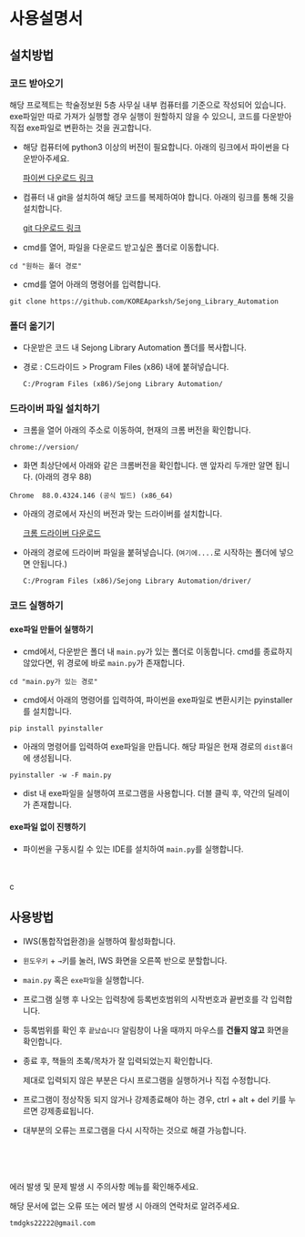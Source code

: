 # 사용설명서

## 설치방법
### 코드 받아오기
해당 프로젝트는 학술정보원 5층 사무실 내부 컴퓨터를 기준으로 작성되어 있습니다.
exe파일만 따로 가져가 실행할 경우 실행이 원할하지 않을 수 있으니, 코드를 다운받아 직접 exe파일로 변환하는 것을 권고합니다.

- 해당 컴퓨터에 python3 이상의 버전이 필요합니다. 아래의 링크에서 파이썬을 다운받아주세요.

  [파이썬 다운로드 링크](https://www.python.org/downloads/)
- 컴퓨터 내 git을 설치하여 해당 코드를 복제하여야 합니다. 아래의 링크를 통해 깃을 설치합니다.

  [git 다운로드 링크](https://git-scm.com/downloads)


- cmd를 열어, 파일을 다운로드 받고싶은 폴더로 이동합니다.
```
cd "원하는 폴더 경로"
```

- cmd를 열어 아래의 명령어를 입력합니다.
```
git clone https://github.com/KOREAparksh/Sejong_Library_Automation
```

### 폴더 옮기기
- 다운받은 코드 내 Sejong Library Automation 폴더를 복사합니다.
- 경로 : C드라이드 > Program Files (x86) 내에 붙혀넣습니다.

  `C:/Program Files (x86)/Sejong Library Automation/`

### 드라이버 파일 설치하기
- 크롬을 열어 아래의 주소로 이동하여, 현재의 크롬 버전을 확인합니다.
```
chrome://version/
```
- 화면 최상단에서 아래와 같은 크롬버전을 확인합니다.
맨 앞자리 두개만 알면 됩니다. (아래의 경우 88)
```
Chrome	88.0.4324.146 (공식 빌드) (x86_64)
```
- 아래의 경로에서 자신의 버전과 맞는 드라이버를 설치합니다.

  [크롬 드라이버 다운로드](https://chromedriver.chromium.org/downloads)

- 아래의 경로에 드라이버 파일을 붙혀넣습니다.
(`여기에....`로 시작하는 폴더에 넣으면 안됩니다.)

  `C:/Program Files (x86)/Sejong Library Automation/driver/`


### 코드 실행하기
#### exe파일 만들어 실행하기
- cmd에서, 다운받은 폴더 내 `main.py`가 있는 폴더로 이동합니다.
cmd를 종료하지 않았다면, 위 경로에 바로 `main.py`가 존재합니다.
```
cd "main.py가 있는 경로"
```
- cmd에서 아래의 명령어를 입력하여, 파이썬을 exe파일로 변환시키는 pyinstaller를 설치합니다.
```
pip install pyinstaller
```
- 아래의 명령어를 입력하여 exe파일을 만듭니다. 해당 파일은 현재 경로의 `dist폴더`에 생성됩니다.
```
pyinstaller -w -F main.py
```
- dist 내 exe파일을 실행하여 프로그램을 사용합니다. 더블 클릭 후, 약간의 딜레이가 존재합니다.

#### exe파일 없이 진행하기
- 파이썬을 구동시킬 수 있는 IDE를 설치하여 `main.py`를 실행합니다.

<br>
<br>
c

## 사용방법

- IWS(통합작업환경)을 실행하여 활성화합니다.
- `윈도우키` + `→`키를 눌러, IWS 화면을 오른쪽 반으로 분할합니다.
- `main.py` 혹은 `exe파일`을 실행합니다.
- 프로그램 실행 후 나오는 입력창에 등록번호범위의 시작번호과 끝번호를 각 입력합니다.
- 등록범위를 확인 후 `끝났습니다` 알림창이 나올 때까지 마우스를 **건들지 않고** 화면을 확인합니다.
- 종료 후, 책들의 초록/목차가 잘 입력되었는지 확인합니다. 

  제대로 입력되지 않은 부분은 다시 프로그램을 실행하거나 직접 수정합니다.

- 프로그램이 정상작동 되지 않거나 강제종료해야 하는 경우, ctrl + alt + del 키를 누르면 강제종료됩니다.
- 대부분의 오류는 프로그램을 다시 시작하는 것으로 해결 가능합니다.

<br><br><br>

에러 발생 및 문제 발생 시 주의사항 메뉴를 확인해주세요.

해당 문서에 없는 오류 또는 에러 발생 시 아래의 연락처로 알려주세요.

`tmdgks22222@gmail.com`
